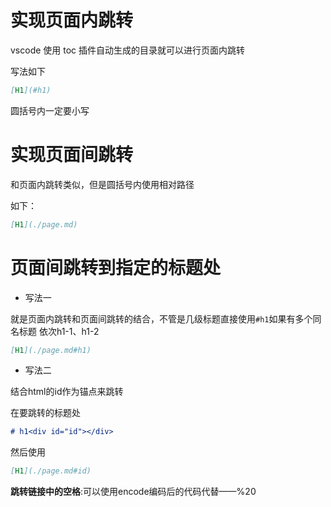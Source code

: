 # 实现页面内跳转

vscode 使用 toc 插件自动生成的目录就可以进行页面内跳转

写法如下

```markdown
[H1](#h1)
```
圆括号内一定要小写

# 实现页面间跳转

和页面内跳转类似，但是圆括号内使用相对路径

如下：

```markdown
[H1](./page.md)
```

# 页面间跳转到指定的标题处

- 写法一

就是页面内跳转和页面间跳转的结合，不管是几级标题直接使用`#h1`如果有多个同名标题 依次h1-1、h1-2

```markdown
[H1](./page.md#h1)
```

- 写法二

结合html的id作为锚点来跳转

在要跳转的标题处

```markdown
# h1<div id="id"></div>
```

然后使用

```markdown
[H1](./page.md#id)
```

**跳转链接中的空格**:可以使用encode编码后的代码代替——%20